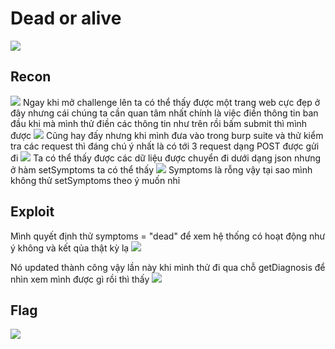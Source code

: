 # Dead or alive
![](https://hackmd.io/_uploads/H15EtDL22.png)
## Recon
![](https://hackmd.io/_uploads/HkPvFPIn2.png)
Ngay khi mở challenge lên ta có thể thấy được một trang web cực đẹp ở đây nhưng cái chúng ta cần quan tâm nhất chính là việc điền thông tin ban đầu khi mà mình thử điền các thông tin như trên rồi bấm submit thì mình được
![](https://hackmd.io/_uploads/B1t6KDU22.png)
Cũng hay đấy nhưng khi mình đưa vào trong burp suite và thử kiểm tra các request thì đáng chú ý nhất là có tới 3 request dạng POST được gửi đi
![](https://hackmd.io/_uploads/r1bXcwL33.png)
Ta có thể thấy được các dữ liệu được chuyển đi dưới dạng json nhưng ở hàm setSymptoms ta có thể thấy
![](https://hackmd.io/_uploads/SyFK9vI3n.png)
Symptoms là rỗng vậy tại sao mình không thử setSymptoms theo ý muốn nhỉ
## Exploit
Mình quyết định thử symptoms = "dead" để xem hệ thống có hoạt động như ý không và kết qủa thật kỳ lạ
![](https://hackmd.io/_uploads/ryN1swLh2.png)

Nó updated thành công vậy lần này khi mình thử đi qua chỗ getDiagnosis để nhìn xem mình được gì rồi thì thấy 
![](https://hackmd.io/_uploads/SJkvjv8h3.png)

## Flag
![](https://hackmd.io/_uploads/Hk9DjwL3n.png)
